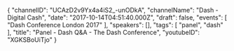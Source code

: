 {
    "channelID": "UCAzD2v9Yx4a4iS2_-unODkA",
    "channelName": "Dash - Digital Cash",
    "date": "2017-10-14T04:51:40.000Z",
    "draft": false,
    "events": [
        "Dash Conference London 2017"
    ],
    "speakers": [],
    "tags": [
        "panel",
        "dash"
    ],
    "title": "Panel - Dash Q&A - The Dash Conference",
    "youtubeID": "XGKSBoUiTjo"
}
